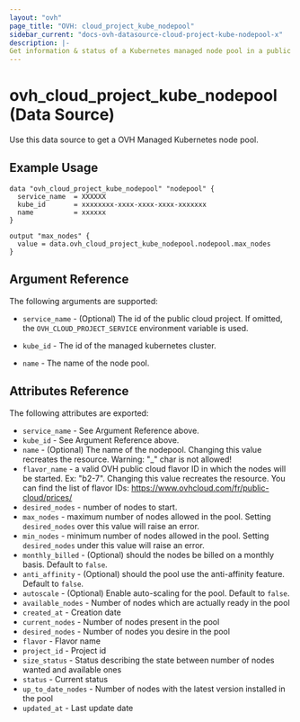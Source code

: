 ```yaml
---
layout: "ovh"
page_title: "OVH: cloud_project_kube_nodepool"
sidebar_current: "docs-ovh-datasource-cloud-project-kube-nodepool-x"
description: |-
Get information & status of a Kubernetes managed node pool in a public cloud project.
---
```


# ovh_cloud_project_kube_nodepool (Data Source)

Use this data source to get a OVH Managed Kubernetes node pool.

## Example Usage

```hcl
data "ovh_cloud_project_kube_nodepool" "nodepool" {
  service_name  = XXXXXX
  kube_id       = xxxxxxxx-xxxx-xxxx-xxxx-xxxxxxx
  name          = xxxxxx
}

output "max_nodes" {
  value = data.ovh_cloud_project_kube_nodepool.nodepool.max_nodes
}
```

## Argument Reference

The following arguments are supported:

* `service_name` - (Optional) The id of the public cloud project. If omitted,
  the `OVH_CLOUD_PROJECT_SERVICE` environment variable is used.

* `kube_id` - The id of the managed kubernetes cluster.

* `name` - The name of the node pool.

## Attributes Reference

The following attributes are exported:

* `service_name` - See Argument Reference above.
* `kube_id` - See Argument Reference above.
* `name` - (Optional) The name of the nodepool.
  Changing this value recreates the resource.
  Warning: "_" char is not allowed!
* `flavor_name` - a valid OVH public cloud flavor ID in which the nodes will be started.
  Ex: "b2-7". Changing this value recreates the resource.
  You can find the list of flavor IDs: https://www.ovhcloud.com/fr/public-cloud/prices/
* `desired_nodes` - number of nodes to start.
* `max_nodes` - maximum number of nodes allowed in the pool.
  Setting `desired_nodes` over this value will raise an error.
* `min_nodes` - minimum number of nodes allowed in the pool.
  Setting `desired_nodes` under this value will raise an error.
* `monthly_billed` - (Optional) should the nodes be billed on a monthly basis. Default to `false`.
* `anti_affinity` - (Optional) should the pool use the anti-affinity feature. Default to `false`.
* `autoscale` - (Optional) Enable auto-scaling for the pool. Default to `false`.
* `available_nodes` - Number of nodes which are actually ready in the pool
* `created_at` - Creation date
* `current_nodes` - Number of nodes present in the pool
* `desired_nodes` - Number of nodes you desire in the pool
* `flavor` - Flavor name
* `project_id` - Project id
* `size_status` - Status describing the state between number of nodes wanted and available ones
* `status` - Current status
* `up_to_date_nodes` - Number of nodes with the latest version installed in the pool
* `updated_at` - Last update date

